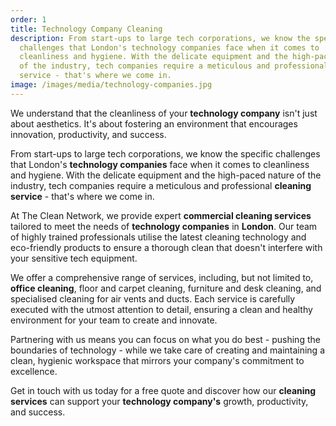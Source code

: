```yaml
---
order: 1
title: Technology Company Cleaning
description: From start-ups to large tech corporations, we know the specific
  challenges that London's technology companies face when it comes to
  cleanliness and hygiene. With the delicate equipment and the high-paced nature
  of the industry, tech companies require a meticulous and professional cleaning
  service - that's where we come in.
image: /images/media/technology-companies.jpg
---
```

We understand that the cleanliness of your <strong>technology company</strong> isn't just about aesthetics. It's about fostering an environment that encourages innovation, productivity, and success.

From start-ups to large tech corporations, we know the specific challenges that London's <strong>technology companies</strong> face when it comes to cleanliness and hygiene. With the delicate equipment and the high-paced nature of the industry, tech companies require a meticulous and professional <strong>cleaning service</strong> - that's where we come in.

At The Clean Network, we provide expert <strong>commercial cleaning services</strong> tailored to meet the needs of <strong>technology companies</strong> in <strong>London</strong>. Our team of highly trained professionals utilise the latest cleaning technology and eco-friendly products to ensure a thorough clean that doesn't interfere with your sensitive tech equipment.

We offer a comprehensive range of services, including, but not limited to, <strong>office cleaning</strong>, floor and carpet cleaning, furniture and desk cleaning, and specialised cleaning for air vents and ducts. Each service is carefully executed with the utmost attention to detail, ensuring a clean and healthy environment for your team to create and innovate.

Partnering with us means you can focus on what you do best - pushing the boundaries of technology - while we take care of creating and maintaining a clean, hygienic workspace that mirrors your company's commitment to excellence.

Get in touch with us today for a free quote and discover how our <strong>cleaning services</strong> can support your <strong>technology company's</strong> growth, productivity, and success.
